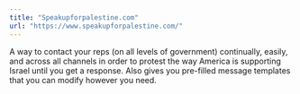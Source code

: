 ```yaml
---
title: "Speakupforpalestine.com"
url: "https://www.speakupforpalestine.com/"
---
```


A way to contact your reps (on all levels of government) continually, easily, and across all channels in order to protest the way America is supporting Israel until you get a response. Also gives you pre-filled message templates that you can modify however you need.
